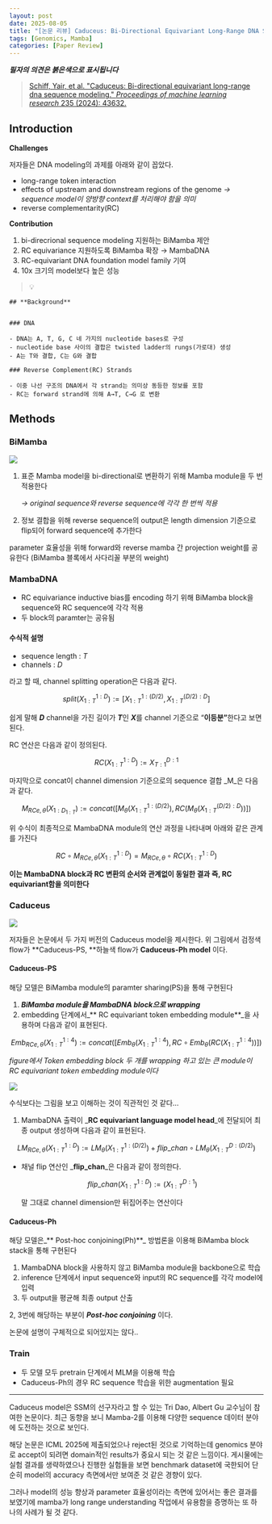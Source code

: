 ```yaml
---
layout: post
date: 2025-08-05
title: "[논문 리뷰] Caduceus: Bi-Directional Equivariant Long-Range DNA Sequence Modeling"
tags: [Genomics, Mamba]
categories: [Paper Review]
---
```


<span class="notion-red">_**필자의 의견은 붉은색으로 표시됩니다**_</span>


> [Schiff, Yair, et al. "Caduceus: Bi-directional equivariant long-range dna sequence modeling." ](https://pmc.ncbi.nlm.nih.gov/articles/PMC12189541/)[_Proceedings of machine learning research_](https://pmc.ncbi.nlm.nih.gov/articles/PMC12189541/)[ 235 (2024): 43632.](https://pmc.ncbi.nlm.nih.gov/articles/PMC12189541/)



## Introduction


**Challenges**


저자들은 DNA modeling의 과제를 아래와 같이 꼽았다.

- long-range token interaction
- effects of upstream and downstream regions of the genome 
_→ sequence model이 양방향 context를 처리해야 함을 의미_
- reverse complementarity(RC)

**Contribution**

1. bi-direcrional sequence modeling 지원하는 BiMamba 제안
1. RC equivariance 지원하도록 BiMamba 확장 → MambaDNA
1. RC-equivariant DNA foundation model family 기여
1. 10x 크기의 model보다 높은 성능

> 💡 


	## **Background**


	### DNA

	- DNA는 A, T, G, C 네 가지의 nucleotide bases로 구성
	- nucleotide base 사이의 결합은 twisted ladder의 rungs(가로대) 생성
	- A는 T와 결합, C는 G와 결합

	### Reverse Complement(RC) Strands

	- 이중 나선 구조의 DNA에서 각 strand는 의미상 동등한 정보를 포함
	- RC는 forward strand에 의해 A→T, C→G 로 변환


## Methods



### BiMamba


![](https://prod-files-secure.s3.us-west-2.amazonaws.com/542b861c-36a8-4051-84e5-8804b6728dba/2c247d59-7815-4980-99f0-8f0d21f445a7/image.png?X-Amz-Algorithm=AWS4-HMAC-SHA256&X-Amz-Content-Sha256=UNSIGNED-PAYLOAD&X-Amz-Credential=ASIAZI2LB466YLIBRPV6%2F20251012%2Fus-west-2%2Fs3%2Faws4_request&X-Amz-Date=20251012T120117Z&X-Amz-Expires=3600&X-Amz-Security-Token=IQoJb3JpZ2luX2VjEIH%2F%2F%2F%2F%2F%2F%2F%2F%2F%2FwEaCXVzLXdlc3QtMiJGMEQCIHeibLBoetIwXxIVQ4pjs2NDQ6YM%2BNWTm6xPgUSb4EivAiBMhRSudL8orDFpg48FeGBi2yuCRldNXB2lTx39WRKzASr%2FAwgqEAAaDDYzNzQyMzE4MzgwNSIMYifXSY1ioDXE08qZKtwD4XXlfhMNRFOqvJbOKd9DOUpyjPL7gN2%2BVB%2B63fdrKxg8uGrwHYSAxDsSSks2WapbVJLhzn1WgmzkFudC1JHEo0%2F7ERnuwpVQAkAHss5WV4KmlIL1kFio9xlr2n0IbSQfF4cKuh5UHnTQDSj6NjBbJ%2F0JYaeCaLpNjQ%2BdWmHnmSWcladuCmVzH5D8Gy0mdGConFS27ynmALoAcB68Ai%2Fcr6gd%2BvzPf5yZ1FNxKsibqMd0mRBqj9kUhdCblmZFPSWQTztjs2GpvCBgT%2Fi95c4PUJ2wcAVxVnxPBhRkmWnSvZezdN8a9l%2FvKdRe9VxBqUcXVqNQOaeOayvWeFs4UeedE80WpNnfRvRvOGlZAOIbbpd3f506SelEGr7Pg2nI2O1VOxosN1Bx%2FGBPpg6ur7ZiahADAxVN7qXIn5uz9QVO%2FzS8mGXcOLHze55dhub3DBmT4BrjCAFg%2FD34XZachSUJY%2BWP2tTT3lw767X3rdWrMoG6OnNIXYiczX0gkEJlrXcgE%2FiJ6rja5Y9KHRdhDBwVKYr3j9ncwfLnrjQ68L5kuXhyV%2BqY2%2FFVPJOoYO%2BEw5p02TtVSvUfTrsDsySeJfU5xT7p7nrnQENnSe45sXQEFI4B8irAz%2BRB5A7ZcQIw4uCtxwY6pgGqT1Rmg5s9lulzBszmG%2BzWWHd8Gw4VDo%2BooXg412Omcq2HMASfA4aLJtxXW%2F1kQElEQxQJUl3V5%2FIyFUKFmFbOrX8iT%2F8tmhURqGpPgYVmW32g5AnpfenLQcgov7PXb7QtnJRrm%2F0zIRtA0cPuayYzd59IETUV7TGwHCCWJeo9rflLL%2BHolx5YCQasEo27wcN4Hz%2FAZ0oZOSxEqfsXpjRejyODjGD5&X-Amz-Signature=a1a6ca0756b6f3c6f35ace6d744d3036f36d33e496247ec5b33407be32b035dd&X-Amz-SignedHeaders=host&x-amz-checksum-mode=ENABLED&x-id=GetObject)

1. 표준 Mamba model을 bi-directional로 변환하기 위해 Mamba module을 두 번 적용한다

	_→ original sequence와 reverse sequence에 각각 한 번씩 적용_

1. 정보 결합을 위해 reverse sequence의 output은 length dimension 기준으로 flip되어 forward sequence에 추가한다

parameter 효율성을 위해 forward와 reverse mamba 간 projection weight를 공유한다 (BiMamba 블록에서 사다리꼴 부분의 weight)



### MambaDNA

- RC equivariance inductive bias를 encoding 하기 위해 BiMamba block을 sequence와 RC sequence에 각각 적용
- 두 block의 paramter는 공유됨


#### 수식적 설명

- sequence length : _T_
- channels : _D_

라고 할 때,  channel splitting operation은 다음과 같다.


$$
split(X^{1:D}_{1:T}):=[X^{1:(D/2)}_{1:T},X^{(D/2):D}_{1:T}]
$$


<span class="notion-red">쉽게 말해 </span><span class="notion-red">_**D**_</span><span class="notion-red"> channel을 가진 길이가 </span><span class="notion-red">_**T**_</span><span class="notion-red">인 </span><span class="notion-red">_**X**_</span><span class="notion-red">를 channel 기준으로 “</span><span class="notion-red">**이등분”**</span><span class="notion-red">한다고 보면 된다.</span>


RC 연산은 다음과 같이 정의된다.


$$
RC(X^{1:D}_{1:T}):=X^{D:1}_{T:1}
$$


마지막으로 concat이 channel dimension 기준으로의 sequence 결합 _M_은 다음과 같다.


$$
M_{RCe,\theta}(X_{1:D_{1:T}}):=concat([M_{\theta}(X^{1:(D/2)}_{1:T}),RC(M_{\theta}(X^{(D/2):D}_{1:T}))])
$$


위 수식이 최종적으로 MambaDNA module의 연산 과정을 나타내며 아래와 같은 관계를 가진다


$$
RC\circ M_{RCe,\theta}(X^{1:D}_{1:T}) = M_{RCe,\theta} \circ RC(X^{1:D}_{1:T})
$$


**이는 MambaDNA block과 RC 변환의 순서와 관계없이 동일한 결과 즉, RC equivariant함을 의미한다**



### Caduceus


![](https://prod-files-secure.s3.us-west-2.amazonaws.com/542b861c-36a8-4051-84e5-8804b6728dba/f94a60d7-8145-473b-aef9-7c68d3ec604a/image.png?X-Amz-Algorithm=AWS4-HMAC-SHA256&X-Amz-Content-Sha256=UNSIGNED-PAYLOAD&X-Amz-Credential=ASIAZI2LB466YLIBRPV6%2F20251012%2Fus-west-2%2Fs3%2Faws4_request&X-Amz-Date=20251012T120118Z&X-Amz-Expires=3600&X-Amz-Security-Token=IQoJb3JpZ2luX2VjEIH%2F%2F%2F%2F%2F%2F%2F%2F%2F%2FwEaCXVzLXdlc3QtMiJGMEQCIHeibLBoetIwXxIVQ4pjs2NDQ6YM%2BNWTm6xPgUSb4EivAiBMhRSudL8orDFpg48FeGBi2yuCRldNXB2lTx39WRKzASr%2FAwgqEAAaDDYzNzQyMzE4MzgwNSIMYifXSY1ioDXE08qZKtwD4XXlfhMNRFOqvJbOKd9DOUpyjPL7gN2%2BVB%2B63fdrKxg8uGrwHYSAxDsSSks2WapbVJLhzn1WgmzkFudC1JHEo0%2F7ERnuwpVQAkAHss5WV4KmlIL1kFio9xlr2n0IbSQfF4cKuh5UHnTQDSj6NjBbJ%2F0JYaeCaLpNjQ%2BdWmHnmSWcladuCmVzH5D8Gy0mdGConFS27ynmALoAcB68Ai%2Fcr6gd%2BvzPf5yZ1FNxKsibqMd0mRBqj9kUhdCblmZFPSWQTztjs2GpvCBgT%2Fi95c4PUJ2wcAVxVnxPBhRkmWnSvZezdN8a9l%2FvKdRe9VxBqUcXVqNQOaeOayvWeFs4UeedE80WpNnfRvRvOGlZAOIbbpd3f506SelEGr7Pg2nI2O1VOxosN1Bx%2FGBPpg6ur7ZiahADAxVN7qXIn5uz9QVO%2FzS8mGXcOLHze55dhub3DBmT4BrjCAFg%2FD34XZachSUJY%2BWP2tTT3lw767X3rdWrMoG6OnNIXYiczX0gkEJlrXcgE%2FiJ6rja5Y9KHRdhDBwVKYr3j9ncwfLnrjQ68L5kuXhyV%2BqY2%2FFVPJOoYO%2BEw5p02TtVSvUfTrsDsySeJfU5xT7p7nrnQENnSe45sXQEFI4B8irAz%2BRB5A7ZcQIw4uCtxwY6pgGqT1Rmg5s9lulzBszmG%2BzWWHd8Gw4VDo%2BooXg412Omcq2HMASfA4aLJtxXW%2F1kQElEQxQJUl3V5%2FIyFUKFmFbOrX8iT%2F8tmhURqGpPgYVmW32g5AnpfenLQcgov7PXb7QtnJRrm%2F0zIRtA0cPuayYzd59IETUV7TGwHCCWJeo9rflLL%2BHolx5YCQasEo27wcN4Hz%2FAZ0oZOSxEqfsXpjRejyODjGD5&X-Amz-Signature=37555dd3e88eb15e310ca1fe33999a02b3990c849412bea511c84dd9aa0c6f7a&X-Amz-SignedHeaders=host&x-amz-checksum-mode=ENABLED&x-id=GetObject)


저자들은 논문에서 두 가지 버전의 Caduceus model을 제시한다. 위 그림에서 검정색 flow가 **Caduceus-PS, **하늘색 flow가 **Caduceus-Ph model** 이다.



#### Caduceus-PS


해당 모델은 BiMamba module의 paramter sharing(PS)을 통해 구현된다

1. _**BiMamba module을 MambaDNA block으로 wrapping**_
1. embedding 단계에서_** RC equivariant token embedding module**_을 사용하며 다음과 같이 표현된다.

$$
Emb_{RCe,\theta}(X^{1:4}_{1:T}):=concat([Emb_{\theta}(X^{1:4}_{1:T}),RC \circ Emb_{\theta}(RC(X^{1:4}_{1:T}))])
$$


_figure에서 Token embedding block 두 개를 wrapping 하고 있는 큰 module이 RC equivariant token embedding module이다_


![](https://prod-files-secure.s3.us-west-2.amazonaws.com/542b861c-36a8-4051-84e5-8804b6728dba/b175e4da-71eb-4e91-8c23-a06dabe673c9/image.png?X-Amz-Algorithm=AWS4-HMAC-SHA256&X-Amz-Content-Sha256=UNSIGNED-PAYLOAD&X-Amz-Credential=ASIAZI2LB466YLIBRPV6%2F20251012%2Fus-west-2%2Fs3%2Faws4_request&X-Amz-Date=20251012T120118Z&X-Amz-Expires=3600&X-Amz-Security-Token=IQoJb3JpZ2luX2VjEIH%2F%2F%2F%2F%2F%2F%2F%2F%2F%2FwEaCXVzLXdlc3QtMiJGMEQCIHeibLBoetIwXxIVQ4pjs2NDQ6YM%2BNWTm6xPgUSb4EivAiBMhRSudL8orDFpg48FeGBi2yuCRldNXB2lTx39WRKzASr%2FAwgqEAAaDDYzNzQyMzE4MzgwNSIMYifXSY1ioDXE08qZKtwD4XXlfhMNRFOqvJbOKd9DOUpyjPL7gN2%2BVB%2B63fdrKxg8uGrwHYSAxDsSSks2WapbVJLhzn1WgmzkFudC1JHEo0%2F7ERnuwpVQAkAHss5WV4KmlIL1kFio9xlr2n0IbSQfF4cKuh5UHnTQDSj6NjBbJ%2F0JYaeCaLpNjQ%2BdWmHnmSWcladuCmVzH5D8Gy0mdGConFS27ynmALoAcB68Ai%2Fcr6gd%2BvzPf5yZ1FNxKsibqMd0mRBqj9kUhdCblmZFPSWQTztjs2GpvCBgT%2Fi95c4PUJ2wcAVxVnxPBhRkmWnSvZezdN8a9l%2FvKdRe9VxBqUcXVqNQOaeOayvWeFs4UeedE80WpNnfRvRvOGlZAOIbbpd3f506SelEGr7Pg2nI2O1VOxosN1Bx%2FGBPpg6ur7ZiahADAxVN7qXIn5uz9QVO%2FzS8mGXcOLHze55dhub3DBmT4BrjCAFg%2FD34XZachSUJY%2BWP2tTT3lw767X3rdWrMoG6OnNIXYiczX0gkEJlrXcgE%2FiJ6rja5Y9KHRdhDBwVKYr3j9ncwfLnrjQ68L5kuXhyV%2BqY2%2FFVPJOoYO%2BEw5p02TtVSvUfTrsDsySeJfU5xT7p7nrnQENnSe45sXQEFI4B8irAz%2BRB5A7ZcQIw4uCtxwY6pgGqT1Rmg5s9lulzBszmG%2BzWWHd8Gw4VDo%2BooXg412Omcq2HMASfA4aLJtxXW%2F1kQElEQxQJUl3V5%2FIyFUKFmFbOrX8iT%2F8tmhURqGpPgYVmW32g5AnpfenLQcgov7PXb7QtnJRrm%2F0zIRtA0cPuayYzd59IETUV7TGwHCCWJeo9rflLL%2BHolx5YCQasEo27wcN4Hz%2FAZ0oZOSxEqfsXpjRejyODjGD5&X-Amz-Signature=03c73b342aa3cb212d3b45d9e35a6bf617a8e709310822abf0136bacaf145bad&X-Amz-SignedHeaders=host&x-amz-checksum-mode=ENABLED&x-id=GetObject)


<span class="notion-red">수식보다는 그림을 보고 이해하는 것이 직관적인 것 같다…</span>

1. MambaDNA 출력이 _**RC equivariant language model head**_에 전달되어 최종 output 생성하며 다음과 같이 표현된다.

$$
LM_{RCe,\theta}(X^{1:D}_{1:T}):= LM_{\theta}(X^{1:(D/2)}_{1:T})+flip\_chan\circ LM_{\theta}(X^{D:(D/2)}_{1:T})
$$

- 채널 flip 연산인 _**flip\_chan**_은 다음과 같이 정의한다.

	$$
	flip\_chan(X^{1:D}_{1:T}):=(X^{D:1}_{1:T})
	$$


	말 그대로 channel dimension만 뒤집어주는 연산이다



#### Caduceus-Ph


해당 모델은_** Post-hoc conjoining(Ph)**_ 방법론을 이용해 BiMamba block stack을 통해 구현된다

1. MambaDNA block을 사용하지 않고 BiMamba module을 backbone으로 학습
1. inference 단계에서 input sequence와 input의 RC sequence를 각각 model에 입력
1. 두 output을 평균해 최종 output 산출

2, 3번에 해당하는 부분이 _**Post-hoc conjoining**_ 이다.


<span class="notion-red">논문에 설명이 구체적으로 되어있지는 않다..</span>



### Train

- 두 모델 모두 pretrain 단계에서 MLM을 이용해 학습
- Caduceus-Ph의 경우 RC sequence 학습을 위한 augmentation 필요

---


<span class="notion-red">Caduceus model은 SSM의 선구자라고 할 수 있는 Tri Dao, Albert Gu 교수님이 참여한 논문이다. 최근 동향을 보니 Mamba-2를 이용해 다양한 sequence 데이터 분야에 도전하는 것으로 보인다.</span>


<span class="notion-red">해당 논문은 ICML 2025에 제출되었으나 reject된 것으로 기억하는데 genomics 분야로 accept이 되려면 domain적인 results가 중요시 되는 것 같은 느낌이다. 게시물에는 실험 결과를 생략하였으나 진행한 실험들을 보면 benchmark dataset에 국한되어 단순히 model의 accuracy 측면에서만 보여준 것 같은 경향이 있다.</span>


<span class="notion-red">그러나 model의 성능 향상과 parameter 효율성이라는 측면에 있어서는 좋은 결과를 보였기에 mamba가 long range understanding 작업에서 유용함을 증명하는 또 하나의 사례가 될 것 같다.</span>

